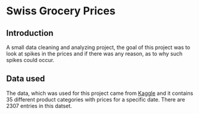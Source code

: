 # Swiss Grocery Prices
## Introduction
A small data cleaning and analyzing project, the goal of this project was to look at spikes in the prices and if there was any reason, as to why such spikes could occur. 

## Data used
The data, which was used for this project came from [Kaggle](https://www.kaggle.com/datasets/timurmaksutov/real-swiss-grocery-prices) and it contains 35 different product categories with prices for a specific date. There are 2307 entries in this datset.
 